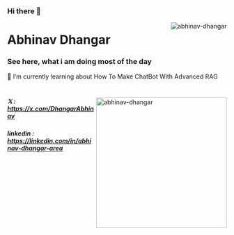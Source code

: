 ### Hi there 👋


<!--
**abhinav-dhangar/abhinav-dhangar** is a ✨ _special_ ✨ repository because its `README.md` (this file) appears on your GitHub profile.

Here are some ideas to get you started:

- 🔭 I’m currently working on ...
- 🌱 I’m currently learning ...
- 👯 I’m looking to collaborate on ...
- 🤔 I’m looking for help with ...
- 💬 Ask me about ...
- 📫 How to reach me: ...
- 😄 Pronouns: ...
- ⚡ Fun fact: ...
-->


<img align="right" src="https://komarev.com/ghpvc/?username=abhinav-dhangar" alt="abhinav-dhangar" />

# Abhinav Dhangar 

### See here, what i am doing most of the day
🌱 I’m currently learning about How To Make ChatBot With Advanced RAG

#
#
<img align="right" src="https://www.amritaclasses.com/assets/reviews/developers/developer1.jpg" alt="abhinav-dhangar" width="300" />

##### 𝕏 : https://x.com/DhangarAbhinav
##### linkedin : https://linkedin.com/in/abhinav-dhangar-area
